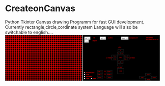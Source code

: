 # CreateonCanvas
Python Tkinter Canvas drawing Programm for fast GUI development. Currently rectangle,circle,cordinate system
Language will also be switchable to english....
![Alt text](/screenshot.PNG?raw=true "Screenshot")
